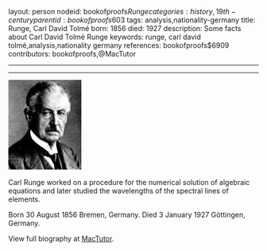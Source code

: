 layout: person
nodeid: bookofproofs$Runge
categories: history,19th-century
parentid: bookofproofs$603
tags: analysis,nationality-germany
title: Runge, Carl David Tolmé
born: 1856
died: 1927
description: Some facts about Carl David Tolmé Runge
keywords: runge, carl david tolmé,analysis,nationality germany
references: bookofproofs$6909
contributors: bookofproofs,@MacTutor

---


---

![Runge.jpg](https://github.com/bookofproofs/bookofproofs.github.io/blob/main/_sources/_assets/images/portraits/Runge.jpg?raw=true)

Carl Runge worked on a procedure for the numerical solution of algebraic equations and later studied the wavelengths of the spectral lines of elements.

Born 30 August 1856 Bremen, Germany. Died 3 January 1927 Göttingen, Germany.


View full biography at [MacTutor](https://mathshistory.st-andrews.ac.uk/Biographies/Runge/).